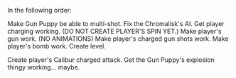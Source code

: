 In the following order:

Make Gun Puppy be able to multi-shot.
Fix the Chromalisk's AI.
Get player charging working. (DO NOT CREATE PLAYER'S SPIN YET.)
Make player's gun work. (NO ANIMATIONS)
Make player's charged gun shots work.
Make player's bomb work.
Create level.

Create player's Calibur charged attack.
Get the Gun Puppy's explosion thingy working... maybe.

